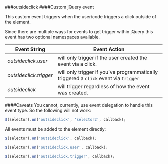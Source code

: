 ###outsideclick
####Custom jQuery event

This custom event triggers when the user/code triggers a click outside of the element.

Since there are multiple ways for events to get trigger within jQuery this event has two optional namespaces available.

Event String | Event Action
-------------|--------------
_outsideclick.user_ | will only trigger if the user created the event via a click.
_outsideclick.trigger_ | will only trigger if you've programmatically triggered a `click` event via `trigger`
_outsideclick_ | will trigger regardless of how the event was created.


####Caveats
You cannot, currently, use event delegation to handle this event type. So the following will not work:

```js
$(selector).on('outsideclick', 'selector2', callback);
```

All events must be added to the element directly:

```js
$(selector).on('outsideclick', callback);

$(selector).on('outsideclick.user', callback);

$(selector).on('outsideclick.trigger', callback);
```

